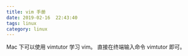 ```yaml
---
title: vim 手册
date: 2019-02-16  22:43:40
tags: linux            
category: linux
---
```


Mac 下可以使用 vimtutor 学习 vim。 直接在终端输入命令 vimtutor 即可。